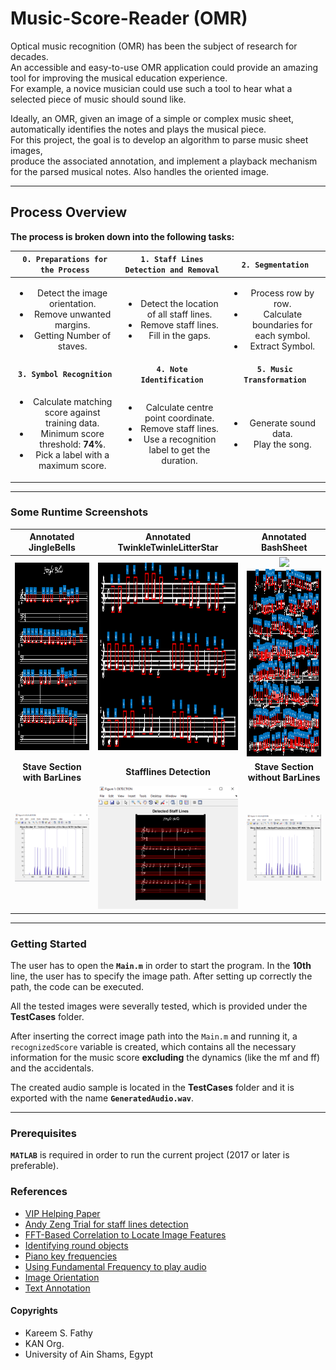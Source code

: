 # Music-Score-Reader (OMR)

Optical music recognition (OMR) has been the subject of research for decades. <br> 
An accessible and easy-to-use OMR application could provide an amazing tool for improving the musical education experience. <br>
For example, a novice musician could use such a tool to hear what a selected piece of music should sound like.

Ideally, an OMR, given an image of a simple or complex music sheet, automatically identifies the notes and plays the musical piece. <br>
For this project, the goal is to develop an algorithm to parse music sheet images, <br>
produce the associated annotation, and implement a playback mechanism for the parsed musical notes.
Also handles the oriented image.

***
## Process Overview
<b> The process is broken down into the following tasks: </b>

**`0. Preparations for the Process`** | **`1. Staff Lines Detection and Removal`** | **`2. Segmentation`** |
| :-----------------------------------: | :-----------------------------------: | :-----------------------------------: |
| <ul><li>Detect the image orientation.</li><li>Remove unwanted margins.</li><li>Getting Number of staves.</li></ul> | <ul><li>Detect the location of all staff lines.</li><li>Remove staff lines.</li><li>Fill in the gaps.</li></ul> | <ul><li>Process row by row.</li><li>Calculate boundaries for each symbol.</li><li>Extract Symbol.</li></ul> |
| **`3. Symbol Recognition`** <br> | **`4. Note Identification`**  | **`5. Music Transformation`** |
| <ul><li>Calculate matching score against training data.</li><li>Minimum score threshold: **74%**.</li><li>Pick a label with a maximum score.</li></ul> | <ul><li>Calculate centre point coordinate.</li><li>Remove staff lines.</li><li>Use a recognition label to get the duration.</li></ul> | <ul><li>Generate sound data.</li><li>Play the song.</li></ul> |


***

### Some Runtime Screenshots

| Annotated JingleBells | Annotated TwinkleTwinleLitterStar | Annotated BashSheet |
| :--------: | :-------------------: | :-------------------------: |
| <img src="Screenshots/Annotated%20JingleBells.png" height="300"/>| <img src="Screenshots/Annotated%20TwinkleTwinleLitterStar.png" height="300"/> | ![](.png)<img src="Screenshots/Annotated%20BashSheet.png" height="300"/> |
| **Stave Section with BarLines** | **Stafflines Detection** | **Stave Section without BarLines** |
| ![](Screenshots/1.%20With%20BarLines.png) | ![](Screenshots/0.%20Stafflines%20Detection.png)  | ![](Screenshots/2.%20Without%20BarLines.png) |

***

### Getting Started
The user has to open the **`Main.m`** in order to start the program. In the **10th** line, the user has to specify the image path. After setting up correctly the path, the code can be executed.

All the tested images were severally tested, which is provided under the **TestCases** folder.

After inserting the correct image path into the `Main.m` and running it, a `recognizedScore` variable is created, which contains all the necessary information for the music score **excluding** the dynamics (like the mf and ff) and the accidentals.

The created audio sample is located in the **TestCases** folder and it is exported with the name **`GeneratedAudio.wav`**.

***

### Prerequisites
**`MATLAB`** is required in order to run the current project
(2017 or later is preferable).

### References
- [VIP Helping Paper](https://publications.waset.org/10005799/automatic-music-score-recognition-system-using-digital-image-processing)
- [Andy Zeng Trial for staff lines detection](http://andyzeng.github.io/omr.pdf)
- [FFT-Based Correlation to Locate Image Features](https://www.mathworks.com/help/images/fourier-transform.html)
- [Identifying round objects](https://www.mathworks.com/help/images/identifying-round-objects.html)
- [Piano key frequencies](https://en.wikipedia.org/wiki/Piano_key_frequencies)
- [Using Fundamental Frequency to play audio](https://www.mathworks.com/matlabcentral/fileexchange/65665-make-a-song?s_tid=prof_contriblnk)
- [Image Orientation](https://www.mathworks.com/help/images/find-image-rotation-and-scale.html)
- [Text Annotation](https://www.mathworks.com/help/matlab/ref/text.html)

#### Copyrights
- Kareem S. Fathy
- KAN Org.
- University of Ain Shams, Egypt
